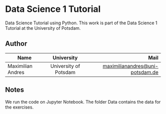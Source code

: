 # Data Science 1 Tutorial

Data Science Tutorial using Python. 
This work is part of the Data Science 1 Tutorial at the University of Potsdam.


## Author 

| Name   |      University      |  Mail |
|----------|:-------------:|------:|
| Maximilian Andres|  University of Potsdam | maximilianandres@uni-potsdam.de |


## Notes

We run the code on Jupyter Notebook. The folder Data contains the data for the exercises.
